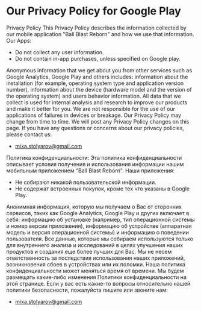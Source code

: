 # Our Privacy Policy for Google Play

Privacy Policy 
This Privacy Policy describes the information collected by our mobile application "Ball Blast Reborn" and how we use that information. 
Our Apps: 
- Do not collect any user information.
- Do not contain in-app purchases, unless specified on Google play.

Anonymous information that we get about you from other services such as Google Analytics, Google Play and others includes: information about the installation (for example, operating system type and application version number), information about the device (hardware model and the version of the operating system) and users behavior information. 
All data that we collect is used for internal analysis and research to improve our products and make it better for you. 
We are not responsible for the use of our applications of failures in devices or breakage. 
Our Privacy Policy may change from time to time. We will post any Privacy Policy changes on this page. 
If you have any questions or concerns about our privacy policies, please contact us:

- mixa.stolyarov@gmail.com


Политика конфиденциальности: 
Эта политика конфиденциальности описывает условия получения и использования информации нашим мобильным приложением "Ball Blast Reborn". 
Наши приложения: 
- Не собирают никакой пользовательской информации. 
- Не содержат встроенных покупок, кроме тех что указаны в Google Play.

Анонимная информация, которую мы получаем о Вас от сторонних сервисов, таких как Google Analytics, Google Play и других включает в себя: информацию об установке (например, тип операционной системы и номер версии приложения), информацию об устройстве (аппаратная модель и версия операционной системы) и информацию о поведении пользователя. 
Все данные, которые мы собираем используются только для внутреннего анализа и исследований в целях улучшения наших продуктов и создания еще более лучших для Вас. 
Мы не несем ответственность за последствия использования наших приложений, возникновения сбоев в устройствах или их поломки. 
Наша политика конфиденциальности может меняться время от времени. Мы будем размещать какие-либо изменения Политики конфиденциальности на этой странице. 
Если у вас есть какие-то вопросы относительно нашей политики безопасности, пожалуйста пишите или звоните нам: 

- mixa.stolyarov@gmail.com
